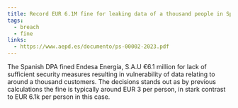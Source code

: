 ```yaml
---
title: Record EUR 6.1M fine for leaking data of a thousand people in Spain
tags:
  - breach
  - fine
links:
  - https://www.aepd.es/documento/ps-00002-2023.pdf
---
```

The Spanish DPA fined Endesa Energía, S.A.U €6.1 million for lack of sufficient security measures resulting in vulnerability of data relating to around a thousand customers. The decisions stands out as by previous calculations the fine is typically around EUR 3 per person, in stark contrast to EUR 6.1k per person in this case.